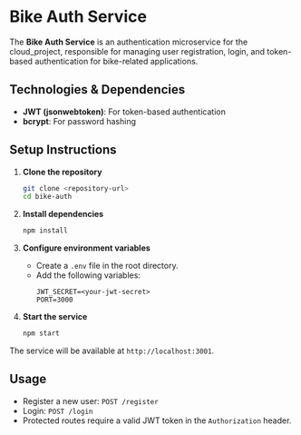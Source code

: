 # Bike Auth Service

The **Bike Auth Service** is an authentication microservice for the cloud_project, responsible for managing user registration, login, and token-based authentication for bike-related applications.

## Technologies & Dependencies

- **JWT (jsonwebtoken)**: For token-based authentication
- **bcrypt**: For password hashing

## Setup Instructions

1. **Clone the repository**
    ```bash
    git clone <repository-url>
    cd bike-auth
    ```

2. **Install dependencies**
    ```bash
    npm install
    ```

3. **Configure environment variables**
    - Create a `.env` file in the root directory.
    - Add the following variables:
      ```
      JWT_SECRET=<your-jwt-secret>
      PORT=3000
      ```

4. **Start the service**
    ```bash
    npm start
    ```

The service will be available at `http://localhost:3001`.

## Usage

- Register a new user: `POST /register`
- Login: `POST /login`
- Protected routes require a valid JWT token in the `Authorization` header.
